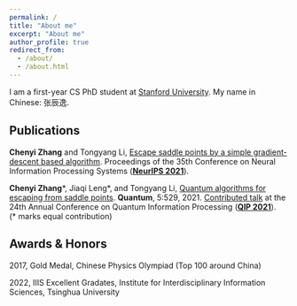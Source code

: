 ```yaml
---
permalink: /
title: "About me"
excerpt: "About me"
author_profile: true
redirect_from: 
  - /about/
  - /about.html
---
```


I am a first-year CS PhD student at [Stanford University](https://cs.stanford.edu).
My name in Chinese: 张辰逸.

## Publications

**Chenyi Zhang** and Tongyang Li, [Escape saddle points by a simple gradient-descent based algorithm](https://arxiv.org/abs/2111.14069). Proceedings of the 35th Conference on Neural Information Processing Systems (**[NeurIPS 2021](https://neurips.cc)**).

**Chenyi Zhang**\*, 
Jiaqi Leng\*, and
Tongyang Li, [Quantum algorithms for escaping from saddle points](https://arxiv.org/abs/2007.10253v3). 
**Quantum**, 5:529, 2021. [Contributed talk](https://www.youtube.com/watch?v=xbHqktWa354&list=PL5DZ45amUsqIaqE9EIemfc9LzeWzXnGY_&index=77) at the 24th Annual Conference on Quantum Information Processing (**[QIP 2021](https://www.mcqst.de/qip2021/)**).
<br />
(* marks equal contribution)


## Awards & Honors
2017, Gold Medal, Chinese Physics Olympiad (Top 100 around China)

2022, IIIS Excellent Gradates, Institute for Interdisciplinary Information Sciences, Tsinghua University
<br />
<br />
<br />

